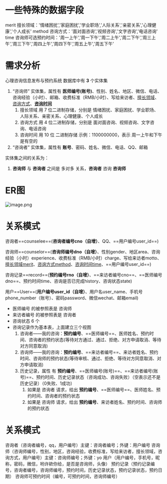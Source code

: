 # 一些特殊的数据字段
merit 擅长领域：'情绪困扰','家庭困扰','学业职场','人际关系','亲密关系','心理健康','个人成长'
method 咨询方式：'面对面咨询','视频咨询','文字咨询','电话咨询'
time 咨询师可选预约时间：'周一上午','周一下午','周二上午','周二下午','周三上午','周三下午','周四上午','周四下午','周五上午','周五下午'

# 需求分析
心理咨询信息发布与预约系统 数据库中有 **3** 个实体集
1. “咨询师” 实体集，属性有 **医师编号(账号)**、性别、姓名、地区、微信、电话、咨询经验（小时）、邮箱、收费标准（RMB/小时）、写给来访者、<u>擅长领域</u>、<u>咨询方式</u>、<u>**咨询时间**</u>
	1. 擅长领域 用 7 位二进制存储，分别是 情绪困扰、家庭困扰、学业职场、人际关系、亲密关系、心理健康、个人成长
	2. 咨询方式 用 4 位二进制存储，分别是 面对面咨询、视频咨询、文字咨询、电话咨询
	3. 咨询时间 用 10 位 二进制存储  示例：1100000000，表示 周一上午和下午是有空的
2. “咨询者” 实体集，属性有 **账号**、密码、姓名、微信、电话、QQ、邮箱

实体集之间的关系为：
1. **咨询师** 与 **咨询者** 之间是 多对多 关系，**咨询者** 咨询 **咨询师**

# ER图
![image.png](https://bu.dusays.com/2023/10/15/652b66d5d6226.png)

# 关系模式

咨询者==counselee==(**咨询者编号cno（自增）**、QQ、==用户编号user_id==) 

咨询师==counselor==(**咨询师编号dno（自增）**、性别gender、地区area、咨询经验（小时）experience、收费标准（RMB/小时）charge、写给来访者motto、<u>擅长领域merit</u>、<u>咨询方式method</u>、<u>咨询时间time</u>、==用户编号user_id==) 

咨询记录==record==(**预约编号rno（自增）**、==来访者编号cno==、==医师编号dno==、预约时间time、咨询是否已完成history、咨询状态state)

用户==User==(**用户编号user_id（自增）**、用户名user_name、手机号phone_number（账号）、密码password、微信wechat、邮箱email)

- 医师编号 的被参照表是 咨询师
- 来访者编号 的被参照表是 咨询者
- 咨询状态 6 个
- 咨询记录作为基本表，上面建立三个视图
	1. 咨询者——我的咨询：**预约编号**、==医师编号==、医师姓名、预约时间、咨询者的预约状态(等待对方通过、通过、拒绝、对方申请取消、等待对方同意取消)
	2. 咨询师——我的咨询：**预约编号**、==来访者编号==、来访者姓名、预约时间、咨询师的预约状态(等待审核、通过、拒绝、等待对方同意取消、对方申请取消)
	3. 历史记录，属性 有 **预约编号**、==医师编号(账号)==、==来访者编号(账号)==、预约时间、历史记录状态（咨询成功、咨询失败）（空表示还不是历史记录）（0失败、1成功）
		1. 如果是 咨询者 请求，给出 **预约编号**、==医师编号==、医师姓名、预约时间、咨询者的预约状态
		2. 如果是 咨询师 请求，给出 **预约编号**、来访者姓名、预约时间、咨询师的预约状态 

# 关系模式
咨询者（咨询者编号，qq，用户编号）主键：咨询者编号；外键：用户编号
咨询师（咨询师编号，性别，地区，咨询经验，收费标准，写给来访者，擅长领域，咨询方式，用户编号）主键：咨询师编号；外键：yo
用户（用户编号，手机号，昵称，密码，微信，哟许欸你给，是否是咨询师，头像）
预约记录（预约记录编号，咨询者编号，咨询师编号，预约时间，历史记录状态，预约记录状态，预约日期）
咨询师可预约时间（编号，可预约时间，咨询师编号）